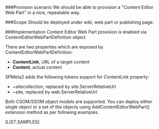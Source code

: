 <properties
	  pageTitle="ContentEditorWebPartDefinition"
    pageName="ContentEditorWebPartDefinition"
    parentPageId="13051"
/>

###Provision scenario
We should be able to provision a "Content Editor Web Part" in a nice, repeatable way.

###Scope
Should be deployed under wiki, web part or publishing page.

###Implementation
Content Editor Web Part provision is enabled via ContentEditorWebPartDefinition object.

There are two properties which are exposed by ContentEditorWebPartDefinition:

* **ContentLink**, URL of a target content
* **Content**, actual content

SPMeta2 adds the following tokens support for ContentLink property:

* ~sitecollection, replaced by site.ServerRelativeUrl
* ~site, replaced by web.ServerRelativeUrl

Both CSOM/SSOM object models are supported. 
You can deploy either single object or a set of the objects using AddContentEditorWebPart() extension method as per following examples.

[LIST.SAMPLES]